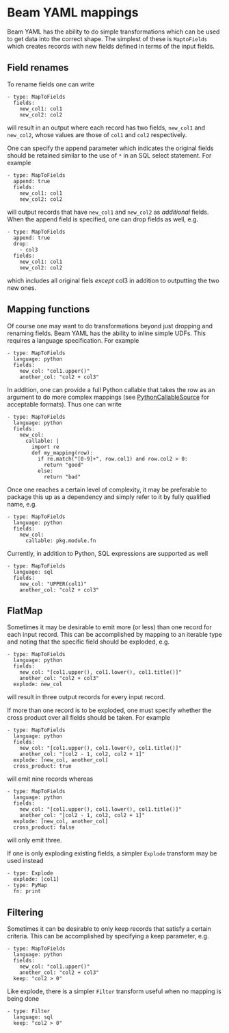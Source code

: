 # Beam YAML mappings

Beam YAML has the ability to do simple transformations which can be used to
get data into the correct shape. The simplest of these is `MaptoFields`
which creates records with new fields defined in terms of the input fields.

## Field renames

To rename fields one can write

```
- type: MapToFields
  fields:
    new_col1: col1
    new_col2: col2
```

will result in an output where each record has two fields,
`new_col1` and `new_col2`, whose values are those of `col1` and `col2`
respectively.

One can specify the append parameter which indicates the original fields should
be retained similar to the use of `*` in an SQL select statement. For example

```
- type: MapToFields
  append: true
  fields:
    new_col1: col1
    new_col2: col2
```

will output records that have `new_col1` and `new_col2` as *additional*
fields.  When the append field is specified, one can drop fields as well, e.g.

```
- type: MapToFields
  append: true
  drop:
    - col3
  fields:
    new_col1: col1
    new_col2: col2
```

which includes all original fiels *except* col3 in addition to outputting the
two new ones.


## Mapping functions

Of course one may want to do transformations beyond just dropping and renaming
fields.  Beam YAML has the ability to inline simple UDFs.
This requires a language specification. For example

```
- type: MapToFields
  language: python
  fields:
    new_col: "col1.upper()"
    another_col: "col2 + col3"
```

In addition, one can provide a full Python callable that takes the row as an
argument to do more complex mappings
(see [PythonCallableSource](https://beam.apache.org/releases/pydoc/current/apache_beam.utils.python_callable.html#apache_beam.utils.python_callable.PythonCallableWithSource)
for acceptable formats). Thus one can write

```
- type: MapToFields
  language: python
  fields:
    new_col:
      callable: |
        import re
        def my_mapping(row):
          if re.match("[0-9]+", row.col1) and row.col2 > 0:
            return "good"
          else:
            return "bad"
```

Once one reaches a certain level of complexity, it may be preferable to package
this up as a dependency and simply refer to it by fully qualified name, e.g.

```
- type: MapToFields
  language: python
  fields:
    new_col:
      callable: pkg.module.fn
```

Currently, in addition to Python, SQL expressions are supported as well

```
- type: MapToFields
  language: sql
  fields:
    new_col: "UPPER(col1)"
    another_col: "col2 + col3"
```

## FlatMap

Sometimes it may be desirable to emit more (or less) than one record for each
input record.  This can be accomplished by mapping to an iterable type and
noting that the specific field should be exploded, e.g.

```
- type: MapToFields
  language: python
  fields:
    new_col: "[col1.upper(), col1.lower(), col1.title()]"
    another_col: "col2 + col3"
  explode: new_col
```

will result in three output records for every input record.

If more than one record is to be exploded, one must specify whether the cross
product over all fields should be taken. For example

```
- type: MapToFields
  language: python
  fields:
    new_col: "[col1.upper(), col1.lower(), col1.title()]"
    another_col: "[col2 - 1, col2, col2 + 1]"
  explode: [new_col, another_col]
  cross_product: true
```

will emit nine records whereas

```
- type: MapToFields
  language: python
  fields:
    new_col: "[col1.upper(), col1.lower(), col1.title()]"
    another_col: "[col2 - 1, col2, col2 + 1]"
  explode: [new_col, another_col]
  cross_product: false
```

will only emit three.

If one is only exploding existing fields, a simpler `Explode` transform may be
used instead

```
- type: Explode
  explode: [col1]
- type: PyMap
  fn: print
```

## Filtering

Sometimes it can be desirable to only keep records that satisfy a certain
criteria. This can be accomplished by specifying a keep parameter, e.g.

```
- type: MapToFields
  language: python
  fields:
    new_col: "col1.upper()"
    another_col: "col2 + col3"
  keep: "col2 > 0"
```

Like explode, there is a simpler `Filter` transform useful when no mapping is
being done

```
- type: Filter
  language: sql
  keep: "col2 > 0"
```
